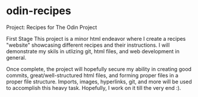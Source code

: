 # odin-recipes
Project: Recipes for The Odin Project

First Stage
This project is a minor html endeavor where I create a recipes "website" showcasing different recipes and their instructions. I will demonstrate my skils in utlizing git, html files, and web development in general.

Once complete, the project will hopefully secure my ability in creating good commits, great/well-structured html files, and forming proper files in a proper file structure. Imports, images, hyperlinks, git, and more will be used to accomplish this heavy task. Hopefully, I work on it till the very end :).

